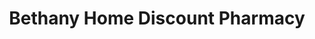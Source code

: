 ---
title: "Bethany Home Discount Pharmacy"
url: /glendale/bethany-home-discount-pharmacy/
shop: chemist
---